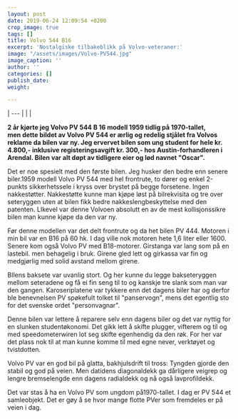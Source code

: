 ```yaml
---
layout: post
date: 2019-06-24 12:09:54 +0200
crop_image: true
tags: []
title: Volvo 544 B16
excerpt: 'Nostalgiske tilbakeblikk på Volvo-veteraner:'
image: "/assets/images/Volvo-PV544.jpg"
image_caption: ''
author: ''
categories: []
publish_date: 
weight: 

---
```


| --- |
|  |

**2 år kjørte jeg Volvo PV 544 B 16 modell 1959 tidlig på 1970-tallet,**  
**men dette bildet av Volvo PV 544 er ærlig og redelig stjålet fra Volvos**  
**reklame da bilen var ny. Jeg ervervet bilen som ung student for hele kr. 4.800,- inklusive registeringsavgift kr. 300,- hos Austin-forhandleren i Arendal. Bilen var alt døpt av tidligere eier og lød navnet "Oscar".**

Det er noe spesielt med den første bilen. Jeg husker den bedre enn senere biler.1959 modell Volvo PV 544 med hel frontrute, to dører og enkel 2-punkts sikkerhetssele i kryss over brystet på begge forsetene. Ingen nakkestøtter. Nakkestøtte kunne man kjøpe løst på bilrekvisita og tre over seteryggen uten at bilen fikk bedre nakkeslengbeskyttelse med den patenten. LIkevel var denne Volvoen absolutt en av de mest kollisjonssikre bilen man kunne kjøpe da den var ny.

Før denne modellen var det delt frontrute og da het bilen PV 444. Motoren i min bil var en B16 på 60 hk. I dag ville nok motoren hete 1,6 liter eller 1600. Senere kom også Volvo PV med B18-motorer. Girstanga var lang som på en lastebil. men behagelig i bruk. Girene gled lett og girkassa var fin og medgjørlig med solid avstand mellom girene.

BIlens baksete var uvanlig stort. Og her kunne du legge bakseteryggen mellom seteradene og få ei fin seng til to og kanskje tre slank som man var den gangen. Karoseriplatene var tykkere enn det dagens biler har og derfor ble benevnelsen PV spøkefult tolket til "panservogn", mens det egentlig sto for det svenske ordet "personvagnar".

Denne bilen var lettere å reparere selv enn dagens biler og det var nyttig for en slunken studentøkonomi. Det gikk lett å skifte plugger, vifterem og til og med speedometerwiren lot seg skifte egenhendig da den røk. For her var det plass nok til at man kunne komme til med egne never, verktøyet og tvistdotten.  
  
Volvo PV var en god bil på glatta, bakhjulsdrift til tross: Tyngden gjorde den stabil og god på veien. Men datidens diagonaldekk ga dårligere veigrep og lengre bremselengde enn dagens radialdekk og nå også lavprofildekk.

Det var stas å ha en Volvo PV som ungdom på1970-tallet. I dag er PV 544 et samleobjekt. Det er gøy å se hvor mange flotte PVer som fremdeles er på veien i dag.